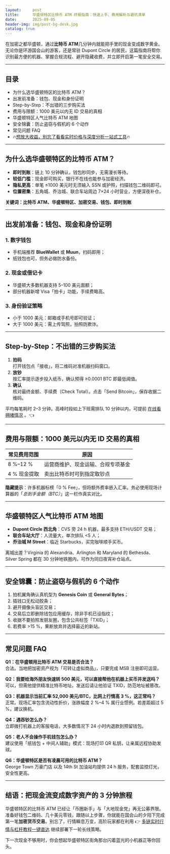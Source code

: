 ```yaml
---
layout:     post
title:      华盛顿特区比特币 ATM 终极指南：快速上手、费用解析与避坑清单
date:       2025-09-05
header-img: img/post-bg-desk.jpg
catalog: true
---
```


在加密之都华盛顿，通过**比特币 ATM**几分钟内就能把手里的现金变成数字黄金。无论你是环游国会山的游客，还是常驻 Dupont Circle 的居民，这篇指南将帮你识别最方便的机器、掌握合规流程、避开隐藏收费，并立即开启第一笔安全交易。

---

## 目录
- 为什么选华盛顿特区的比特币 ATM？
- 出发前准备：钱包、现金和身份证明
- Step-by-Step：不出错的三步购买法
- 费用与限额：1000 美元以内无 ID 交易的真相
- 华盛顿特区人气比特币 ATM 地图
- 安全锦囊：防止盗窃与假机的 6 个动作
- 常见问题 FAQ
- 🔥[想放大收益，别忘了看看实时价格与深度分析一站式工具](https://okxdog.com/)🔥

---

## 为什么选华盛顿特区的比特币 ATM？

- **即时到账**：链上 10 分钟确认，钱包秒同步，无需漫长等待。  
- **较低门槛**：现金即可购买，银行不在线也能参与加密经济。  
- **隐私更高**：单笔 ≤1000 美元时无须输入 SSN 或护照，扫描钱包二维码即可。  
- **位置密集**：五角城、乔治城、联合车站周边 7×24 小时营业，方便深夜补仓。

**关键词：比特币 ATM、华盛顿特区、加密交易、钱包、即时到账**

---

## 出发前准备：钱包、现金和身份证明

### 1. 数字钱包
- 手机端推荐 **BlueWallet** 或 **Muun**，扫码即用；  
- 纸钱包也可，但务必做防水备份。

### 2. 现金或借记卡
- 华盛顿大多数机器支持 5–100 美元面额；  
- 部分机器新增 Visa「拍卡」功能，手续费略高。

### 3. 身份验证策略
- 小于 1000 美元：邮箱或手机号即可验证；  
- 大于 1000 美元：需上传驾照，拍照防欺诈。

---

## Step-by-Step：不出错的三步购买法

1. **拍码**  
   打开钱包点「接收」，将二维码对准机器扫码窗口。  
2. **放钞**  
   按汇率提示逐步投入纸币，确认预得 ≥0.0001 BTC 即最低阈值。  
3. **确认**  
   核对最终金额、手续费（Check Total）。点击「Send Bitcoin」，保存收据二维码。

平均每笔耗时 2–3 分钟。高峰时段如上下班需排队 10 分钟以内，可提前 [在线看拥堵情况](https://okxdog.com/) 。👈

---

## 费用与限额：1000 美元以内无 ID 交易的真相

| 常见费用范围 | 原因 |
|--------------|------|
| 8 %–12 %    | 运营商维护、现金运输、合规专项基金 |
| 4 % 现金提取 | 卖出比特币时可到指定取钞点 |

**隐藏提示**：许多机器标榜「0 % Fee」，但将额外费率嵌入汇率。务必使用现场计算器的「*总到手金额（BTC）*」这一栏作真实对比。

---

## 华盛顿特区人气比特币 ATM 地图

- **Dupont Circle 西北角**：CVS 旁 24 h 机器，最多支持 ETH/USDT 交易；  
- **联合车站大厅**：人流量大，单次排队 <5 人；  
- **乔治城 M Street**：临近 Starbucks，买完咖啡顺手买币。  

离城出差？Virginia 的 Alexandria、Arlington 和 Maryland 的 Bethesda、Silver Spring 都在 30 分钟地铁圈内，可作为同日夜宵补仓站点。

---

## 安全锦囊：防止盗窃与假机的 6 个动作

1. 拍机翼角确认真机型为 **Genesis Coin** 或 **General Bytes**；  
2. 插钱口无松动胶条；  
3. 避开摄像头盲区交易；  
4. 交易后立即删除钱包应用缓存，除非手机已设指纹；  
5. 收据不要拍照发朋友圈，包含公共标签「TXID」；  
6. 若费率 >15 %，果断放弃并选择最近的新站。

---

## 常见问题 FAQ

**Q1：在华盛顿用比特币 ATM 交易是否合法？**  
合法。当地把加密资产视为「可转让虚拟商品」，只要完成 MSB 注册即可运营。

**Q2：我要给海外朋友快速转 500 美元，可以直接帮他在机器上买币并发送吗？**  
可以，但需他提供精准比特币地址。发送后请让他验证 TXID，防范地址被篡改。

**Q3：机器显示当前汇率 52,000 美元/BTC，比网上行情高 3 %，这正常吗？**  
正常。现场汇率包含流动性折价，涨跌幅度 2 %–4 % 属行业惯例。若差距超过 5 %，建议换机。

**Q4：遇吞钞怎么办？**  
立即拨打机器上的客服电话，大多数情况下 24 小时内退款到预留钱包。

**Q5：老人不会操作手机钱包怎么办？**  
建议使用「纸钱包 + 中间人辅助」模式：现场打印 QR 私钥，让亲属远程协助发球。

**Q6：华盛顿特区是否有凌晨可用的比特币 ATM？**  
George Town 万豪门店 以及 14th St 加油站均提供 24 h 服务，配套监控灯光，安全性更高。

---

## 结语：把现金流变成数字资产的 3 分钟旅程

华盛顿特区的比特币 ATM 已经让「币圈新手」与「大地现金党」再无公募界限。准备好钱包二维码、几十美元零钱，跟随以上步骤，你就能在国会山的夕阳下完成第一笔**加密货币交易**。别忘了，行情瞬息万变，高阶玩家都在利用 👉 [多链实时行情与杠杆教程一键直达](https://okxdog.com/) 继续部署下一轮长线策略。  

下一次现金不够用时，你会想起华盛顿特区街角那台闪着蓝光的小机器正等你回头。